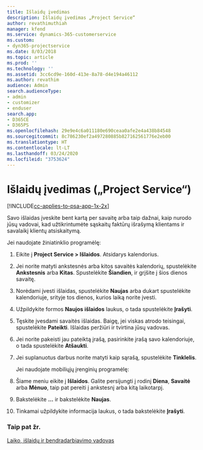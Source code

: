 ```yaml
---
title: Išlaidų įvedimas
description: Išlaidų įvedimas „Project Service“
author: revathimuthiah
manager: kfend
ms.service: dynamics-365-customerservice
ms.custom:
- dyn365-projectservice
ms.date: 8/03/2018
ms.topic: article
ms.prod: ''
ms.technology: ''
ms.assetid: 3cc6cd9e-160d-413e-8a78-d4e194a46112
ms.author: revathim
audience: Admin
search.audienceType:
- admin
- customizer
- enduser
search.app:
- D365CE
- D365PS
ms.openlocfilehash: 29e9e4c6a011180e690ceaa0afe2e4a438b84548
ms.sourcegitcommit: 8c786230ef2a497280885b827162561776e2eb00
ms.translationtype: HT
ms.contentlocale: lt-LT
ms.lasthandoff: 03/24/2020
ms.locfileid: "3753624"
---
```

# <a name="enter-expenses-project-service"></a>Išlaidų įvedimas („Project Service“)

[!INCLUDE[cc-applies-to-psa-app-1x-2x](../includes/cc-applies-to-psa-app-1x-2x.md)]

Savo išlaidas įveskite bent kartą per savaitę arba taip dažnai, kaip nurodo jūsų vadovai, kad užtikrintumėte sąskaitų faktūrų išrašymą klientams ir savalaikį klientų atsiskaitymą.  
  
 Jei naudojate žiniatinklio programėlę:  
  
1. Eikite į **Project Service > Išlaidos**. Atsidarys kalendorius.  
  
2. Jei norite matyti ankstesnės arba kitos savaitės kalendorių, spustelėkite **Ankstesnis** arba **Kitas**. Spustelėkite **Šiandien**, ir grįšite į šios dienos savaitę.  
  
3. Norėdami įvesti išlaidas, spustelėkite **Naujas** arba dukart spustelėkite kalendoriuje, srityje tos dienos, kurios laiką norite įvesti.  
  
4. Užpildykite formos **Naujos išlaidos** laukus, o tada spustelėkite **Įrašyti**.  
  
5. Tęskite įvesdami savaitės išlaidas. Baigę, jei viskas atrodo teisingai, spustelėkite **Pateikti**. Išlaidas peržiūri ir tvirtina jūsų vadovas.  
  
6. Jei norite pakeisti jau pateiktą įrašą, pasirinkite įrašą savo kalendoriuje, o tada spustelėkite **Atšaukti**.  
  
7. Jei suplanuotus darbus norite matyti kaip sąrašą, spustelėkite **Tinklelis**.  
  
   Jei naudojate mobiliųjų įrenginių programėlę:  
  
8. Šiame meniu eikite į **Išlaidos**.     Galite persijungti į rodinį **Diena**, **Savaitė** arba **Mėnuo**, taip pat pereiti į ankstesnį arba kitą laikotarpį.  
  
9. Bakstelėkite **...** ir bakstelėkite **Naujas**.  
  
10. Tinkamai užpildykite informacija laukus, o tada bakstelėkite **Įrašyti**.  
  
### <a name="see-also"></a>Taip pat žr.  
 [Laiko, išlaidų ir bendradarbiavimo vadovas](../project-service/time-expense-collaboration-guide.md)
